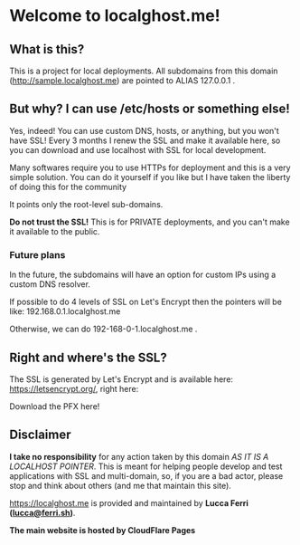 
# Welcome to localghost.me!
## What is this?

This is a project for local deployments. All subdomains from this domain (http://sample.localghost.me) are pointed to ALIAS 127.0.0.1 .

## But why? I can use /etc/hosts or something else!

Yes, indeed! You can use custom DNS, hosts, or anything, but you won't have SSL! Every 3 months I renew the SSL and make it available here, so you can download and use localhost with SSL for local development.

Many softwares require you to use HTTPs for deployment and this is a very simple solution. You can do it yourself if you like but I have taken the liberty of doing this for the community

It points only the root-level sub-domains.

**Do not trust the SSL!** This is for PRIVATE deployments, and you can't make it available to the public.

### Future plans
In the future, the subdomains will have an option for custom IPs using a custom DNS resolver.

If possible to do 4 levels of SSL on Let's Encrypt then the pointers will be like: 192.168.0.1.localghost.me

Otherwise, we can do 192-168-0-1.localghost.me .

## Right and where's the SSL?

The SSL is generated by Let's Encrypt and is available here: https://letsencrypt.org/, right here:

Download the PFX here!



## Disclaimer

**I take no responsibility** for any action taken by this domain *AS IT IS A LOCALHOST POINTER*. This is meant for helping people develop and test applications with SSL and multi-domain, so, if you are a bad actor, please stop and think about others (and me that maintain this site).

https://localghost.me is provided and maintained by **Lucca Ferri (lucca@ferri.sh)**.

**The main website is hosted by CloudFlare Pages**
